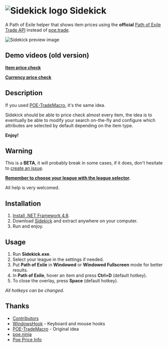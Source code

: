 # ![Sidekick logo](https://i.imgur.com/1B5jR3D.png) Sidekick

A Path of Exile helper that shows item prices using the **official** [Path of Exile Trade API](https://www.pathofexile.com/trade) instead of [poe.trade](http://poe.trade).

![Sidekick preview image](https://i.imgur.com/Amdw1Io.png)

## Demo videos (old version)
**[Item price check](https://streamable.com/raz6q)**

**[Currency price check](https://streamable.com/y0x6k)**

## Description

If you used [POE-TradeMacro](https://github.com/PoE-TradeMacro/POE-TradeMacro), it's the same idea.

Sidekick should be able to price check almost every item, the idea is to eventually be able to modify your search on-the-fly and configure which attributes are selected by default depending on the item type.

**Enjoy!**

## Warning
This is a **BETA**, it will probably break in some cases, if it does, don't hesitate to [create an issue](https://github.com/domialex/Sidekick/issues).

**[Remember to choose your league with the league selector](https://i.imgur.com/7uFb7NF.png).**

All help is very welcomed.

## Installation
1. [Install .NET Framework 4.8](http://go.microsoft.com/fwlink/?LinkId=2085155).
2. Download [Sidekick](https://github.com/domialex/Sidekick/releases/download/v0.4.1-beta/Sidekick.v0.4.1.Beta.zip) and extract anywhere on your computer.
3. Run and enjoy.

## Usage
1. Run **Sidekick.exe**.
2. Select your league in the settings if needed.
3. Put **Path of Exile** in **Windowed** or **Windowed Fullscreen** mode for better results.
4. In **Path of Exile**, hover an item and press **Ctrl+D** (default hotkey).
5. To close the overlay, press **Space** (default hotkey).

*All hotkeys can be changed.*

## Thanks
- [Contributors](https://github.com/domialex/Sidekick/graphs/contributors)
- [WindowsHook](https://github.com/topstarai/WindowsHook) - Keyboard and mouse hooks
- [POE-TradeMacro](https://github.com/PoE-TradeMacro/POE-TradeMacro) - Original idea
- [poe.ninja](https://poe.ninja/)
- [Poe Price Info](https://www.poeprices.info/)

